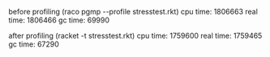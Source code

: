 before profiling (raco pgmp --profile stresstest.rkt)
cpu time: 1806663 real time: 1806466 gc time: 69990

after profiling (racket -t stresstest.rkt)
cpu time: 1759600 real time: 1759465 gc time: 67290
